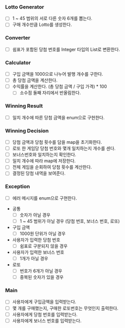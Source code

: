 ### Lotto Generator
* [ ] 1 ~ 45 범위의 서로 다른 숫자 6개를 뽑는다.
* [ ] 구매 개수만큼 Lotto를 생성한다.

### Converter
* [ ] 쉼표가 포함된 당첨 번호를 Integer 타입의 List로 변환한다.

### Calculator
* [ ] 구입 금액을 1000으로 나누어 발행 개수를 구한다.
* [ ] 총 당첨 금액을 계산한다.
* [ ] 수익률을 계산한다. (총 당첨 금액 / 구입 가격) * 100
  * [ ] 소수점 둘째 자리에서 반올림한다.

### Winning Result
* [ ] 일치 개수에 따른 당첨 금액을 enum으로 구현한다.

### Winning Decision
* [ ] 당첨 금액과 당첨 횟수를 담을 map을 초기화한다.
* [ ] 로또 한 게임당 당첨 번호와 몇개 일치하는지 개수를 센다.
* [ ] 보너스번호와 일치하는지 확인한다.
* [ ] 일치 개수에 따라 map에 저장한다.
* [ ] 전체 게임을 순회하여 당첨 횟수를 계산한다.
* [ ] 결정된 당첨 내역을 보여준다.

### Exception
* [ ] 에러 메시지를 enum으로 구현한다.
* 공통
  * [ ] 숫자가 아닐 경우
  * [ ] 1 ~ 45 범위가 아닐 경우 (당첨 번호, 보너스 번호, 로또)
* 구입 금액
  * [ ] 1000원 단위가 아닐 경우
* 사용자가 입력한 당첨 번호
  * [ ] 쉼표로 구분되지 않을 경우
* 사용자가 입력한 보너스 번호
  * [ ] 1개가 아닐 경우
* 로또
  * [ ] 번호가 6개가 아닐 경우
  * [ ] 중복된 숫자가 있을 경우

### Main
* [ ] 사용자에게 구입금액을 입력받는다.
* [ ] 몇 개를 구매했는지, 구매한 로또번호는 무엇인지 출력한다.
* [ ] 사용자에게 당첨 번호를 입력받는다.
* [ ] 사용자에게 보너스 번호를 입력받는다.